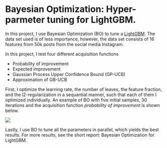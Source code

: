 # Bayesian Optimization: Hyper-parmeter tuning for LightGBM.

In this project, I use Bayesian Optimization (BO) to tune a [LightGBM](https://lightgbm.readthedocs.io/en/latest/). The data set used is of less importance, however, the data set consists of 16 features from 50k posts from the social media Instagram. 

In this project, I test four different acquisition functions
- Probability of improvement
- Expected improvement
- Gaussian Process Upper Confidence Bound (GP-UCB)
- Approximation of GB-UCB

First, I optimize the learning rate, the number of leaves, the feature fraction, and the l2-regularization in a sequantial manner, such that each of them I optimized individually. An example of BO with five initial samples, 30 iterations and the acquisition function *probability of improvement* is shown below.

![](learning_rate_prob_improvement.gif)

Lastly, I use BO to tune all the parameters in parallel, which yields the best results. For more results, see the short report: Bayesian Optimization for LightGBM.
